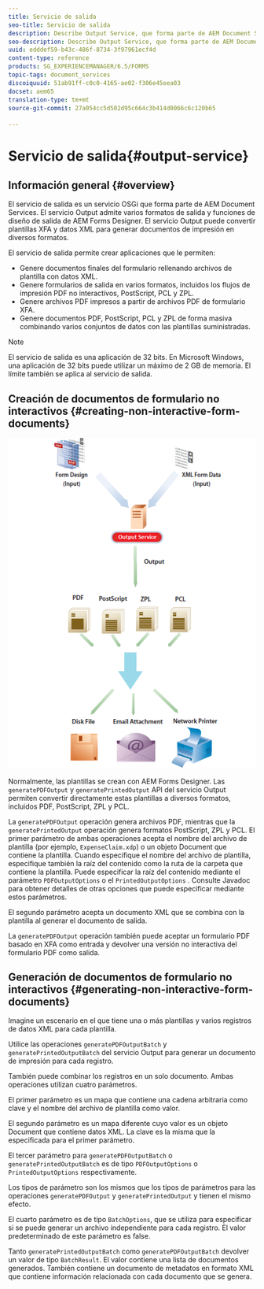 ```yaml
---
title: Servicio de salida
seo-title: Servicio de salida
description: Describe Output Service, que forma parte de AEM Document Services
seo-description: Describe Output Service, que forma parte de AEM Document Services
uuid: edddef59-b43c-486f-8734-3f97961ecf4d
content-type: reference
products: SG_EXPERIENCEMANAGER/6.5/FORMS
topic-tags: document_services
discoiquuid: 51ab91ff-c0c0-4165-ae02-f306e45eea03
docset: aem65
translation-type: tm+mt
source-git-commit: 27a054cc5d502d95c664c3b414d0066c6c120b65

---
```



# Servicio de salida{#output-service}

## Información general {#overview}

El servicio de salida es un servicio OSGi que forma parte de AEM Document Services. El servicio Output admite varios formatos de salida y funciones de diseño de salida de AEM Forms Designer. El servicio Output puede convertir plantillas XFA y datos XML para generar documentos de impresión en diversos formatos.

El servicio de salida permite crear aplicaciones que le permiten:

* Genere documentos finales del formulario rellenando archivos de plantilla con datos XML.
* Genere formularios de salida en varios formatos, incluidos los flujos de impresión PDF no interactivos, PostScript, PCL y ZPL.
* Genere archivos PDF impresos a partir de archivos PDF de formulario XFA.
* Genere documentos PDF, PostScript, PCL y ZPL de forma masiva combinando varios conjuntos de datos con las plantillas suministradas.

>[!NOTE]
>
>El servicio de salida es una aplicación de 32 bits. En Microsoft Windows, una aplicación de 32 bits puede utilizar un máximo de 2 GB de memoria. El límite también se aplica al servicio de salida.

## Creación de documentos de formulario no interactivos {#creating-non-interactive-form-documents}

![usingoutput_modified](assets/usingoutput_modified.png)

Normalmente, las plantillas se crean con AEM Forms Designer. Las `generatePDFOutput` y `generatePrintedOutput` API del servicio Output permiten convertir directamente estas plantillas a diversos formatos, incluidos PDF, PostScript, ZPL y PCL.

La `generatePDFOutput` operación genera archivos PDF, mientras que la `generatePrintedOutput` operación genera formatos PostScript, ZPL y PCL. El primer parámetro de ambas operaciones acepta el nombre del archivo de plantilla (por ejemplo, `ExpenseClaim.xdp`) o un objeto Document que contiene la plantilla. Cuando especifique el nombre del archivo de plantilla, especifique también la raíz del contenido como la ruta de la carpeta que contiene la plantilla. Puede especificar la raíz del contenido mediante el parámetro `PDFOutputOptions` o el `PrintedOutputOptions` . Consulte Javadoc para obtener detalles de otras opciones que puede especificar mediante estos parámetros.

El segundo parámetro acepta un documento XML que se combina con la plantilla al generar el documento de salida.

La `generatePDFOutput` operación también puede aceptar un formulario PDF basado en XFA como entrada y devolver una versión no interactiva del formulario PDF como salida.

## Generación de documentos de formulario no interactivos {#generating-non-interactive-form-documents}

Imagine un escenario en el que tiene una o más plantillas y varios registros de datos XML para cada plantilla.

Utilice las operaciones `generatePDFOutputBatch` y `generatePrintedOutputBatch` del servicio Output para generar un documento de impresión para cada registro.

También puede combinar los registros en un solo documento. Ambas operaciones utilizan cuatro parámetros.

El primer parámetro es un mapa que contiene una cadena arbitraria como clave y el nombre del archivo de plantilla como valor.

El segundo parámetro es un mapa diferente cuyo valor es un objeto Document que contiene datos XML. La clave es la misma que la especificada para el primer parámetro.

El tercer parámetro para `generatePDFOutputBatch` o `generatePrintedOutputBatch` es de tipo `PDFOutputOptions` o `PrintedOutputOptions` respectivamente.

Los tipos de parámetro son los mismos que los tipos de parámetros para las operaciones `generatePDFOutput` y `generatePrintedOutput` y tienen el mismo efecto.

El cuarto parámetro es de tipo `BatchOptions`, que se utiliza para especificar si se puede generar un archivo independiente para cada registro. El valor predeterminado de este parámetro es false.

Tanto `generatePrintedOutputBatch` como `generatePDFOutputBatch` devolver un valor de tipo `BatchResult`. El valor contiene una lista de documentos generados. También contiene un documento de metadatos en formato XML que contiene información relacionada con cada documento que se genera.
